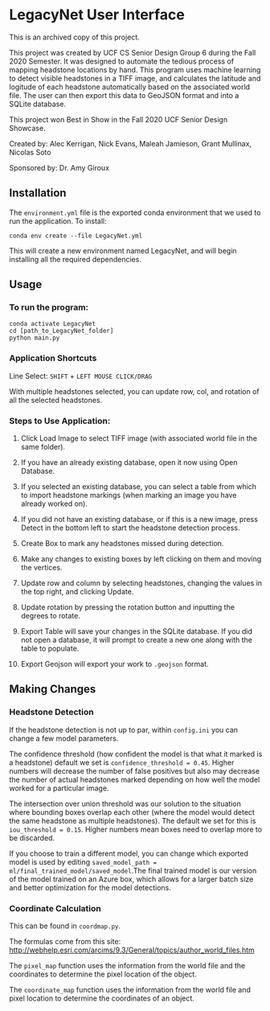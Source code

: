 # LegacyNet User Interface

This is an archived copy of this project.

This project was created by UCF CS Senior Design Group 6 during the Fall 2020 Semester.
It was designed to automate the tedious process of mapping headstone locations by hand.
This program uses machine learning to detect visible headstones in a TIFF image,
and calculates the latitude and logitude of each headstone automatically based on the associated world file.
The user can then export this data to GeoJSON format and into a SQLite database.

This project won Best in Show in the Fall 2020 UCF Senior Design Showcase.

Created by:
Alec Kerrigan, Nick Evans, Maleah Jamieson, Grant Mullinax, Nicolas Soto

Sponsored by: Dr. Amy Giroux

## Installation

The `environment.yml` file is the exported conda environment that we used to run the application. To install:

```shell
conda env create --file LegacyNet.yml
```
This will create a new environment named LegacyNet, and will begin installing all the required dependencies.

## Usage

### To run the program:

```shell
conda activate LegacyNet
cd [path_to_LegacyNet_folder]
python main.py
```

### Application Shortcuts

Line Select: `SHIFT` + `LEFT MOUSE CLICK/DRAG`

With multiple headstones selected, you can update row, col, and rotation of all the selected headstones.

### Steps to Use Application:
1. Click Load Image to select TIFF image (with associated world file in the same folder).

2. If you have an already existing database, open it now using Open Database.

3. If you selected an existing database, you can select a table from which to import headstone markings
(when marking an image you have already worked on).

4. If you did not have an existing database, or if this is a new image,
press Detect in the bottom left to start the headstone detection process.

5. Create Box to mark any headstones missed during detection.

6. Make any changes to existing boxes by left clicking on them and moving the vertices.

7. Update row and column by selecting headstones, changing the values in the top right, and clicking Update.

8. Update rotation by pressing the rotation button and inputting the degrees to rotate.

9. Export Table will save your changes in the SQLite database. If you did not open a database, it will prompt
to create a new one along with the table to populate.

10. Export Geojson will export your work to `.geojson` format.

## Making Changes

### Headstone Detection

If the headstone detection is not up to par, within `config.ini` you can change a few model parameters.

The confidence threshold (how confident the model is that what it marked is a headstone) default we set is 
`confidence_threshold = 0.45`. Higher numbers will decrease the number of false positives but also may decrease the
number of actual headstones marked depending on how well the model worked for a particular image.

The intersection over union threshold was our solution to the situation where bounding boxes overlap each other
(where the model would detect the same headstone as multiple headstones). The default we set for this is
`iou_threshold = 0.15`. Higher numbers mean boxes need to overlap more to be discarded.

If you choose to train a different model, you can change which exported model is used by editing
`saved_model_path = ml/final_trained_model/saved_model`.The final trained model is our version of the model
trained on an Azure box, which allows for a larger batch size and better optimization for the model detections.

### Coordinate Calculation

This can be found in `coordmap.py`.

The formulas come from this site: http://webhelp.esri.com/arcims/9.3/General/topics/author_world_files.htm

The `pixel_map` function uses the information from the world file and the coordinates 
to determine the pixel location of the object.

The `coordinate_map` function uses the information from the world file and pixel location
to determine the coordinates of an object.
